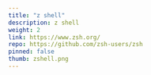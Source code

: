 ```yaml
---
title: "z shell"
description: z shell
weight: 2
link: https://www.zsh.org/
repo: https://github.com/zsh-users/zsh
pinned: false
thumb: zshell.png
---
```


